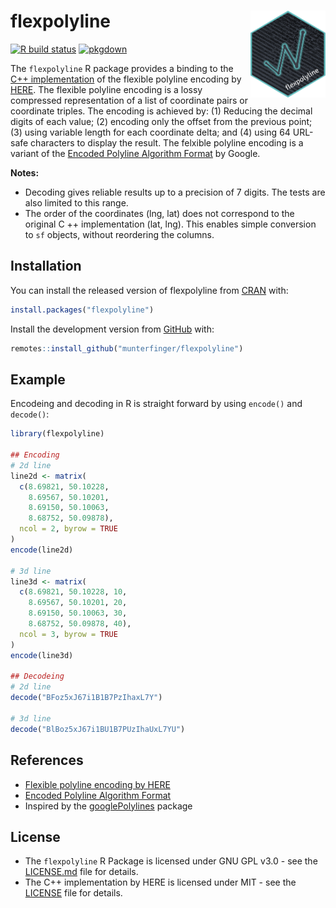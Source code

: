 
# flexpolyline  <img src="man/figures/logo.png" align="right" alt="" width="120" />

<!-- badges: start -->
[![R build status](https://github.com/munterfinger/flexpolyline/workflows/R-CMD-check/badge.svg)](https://github.com/munterfinger/flexpolyline/actions)
[![pkgdown](https://github.com/munterfinger/flexpolyline/workflows/pkgdown/badge.svg)](https://github.com/munterfinger/flexpolyline/actions)
<!-- badges: end -->

The `flexpolyline` R package provides a binding to the
[C++ implementation](https://github.com/heremaps/flexible-polyline/tree/master/cpp) of the
flexible polyline encoding by [HERE](https://github.com/heremaps/flexible-polyline).
The flexible polyline encoding is a lossy compressed representation of a list of
coordinate pairs or coordinate triples. The encoding is achieved by:
(1) Reducing the decimal digits of each value;
(2) encoding only the offset from the previous point;
(3) using variable length for each coordinate delta; and
(4) using 64 URL-safe characters to display the result.
The felxible polyline encoding is a variant of the [Encoded Polyline Algorithm Format](https://developers.google.com/maps/documentation/utilities/polylinealgorithm) by Google.

**Notes:**

* Decoding gives reliable results up to a precision of 7 digits.
The tests are also limited to this range.
* The order of the coordinates (lng, lat) does not correspond to the original C ++ implementation (lat, lng).
This enables simple conversion to `sf` objects, without reordering the columns.

## Installation

You can install the released version of flexpolyline from [CRAN](https://CRAN.R-project.org) with:

``` r
install.packages("flexpolyline")
```

Install the development version from [GitHub](https://github.com/munterfinger/flexpolyline/) with:

``` r
remotes::install_github("munterfinger/flexpolyline")
```

## Example

Encodeing and decoding in R is straight forward by using `encode()` and `decode()`:

``` r
library(flexpolyline)

## Encoding
# 2d line
line2d <- matrix(
  c(8.69821, 50.10228,
    8.69567, 50.10201,
    8.69150, 50.10063,
    8.68752, 50.09878),
  ncol = 2, byrow = TRUE
)
encode(line2d)

# 3d line
line3d <- matrix(
  c(8.69821, 50.10228, 10,
    8.69567, 50.10201, 20,
    8.69150, 50.10063, 30,
    8.68752, 50.09878, 40),
  ncol = 3, byrow = TRUE
)
encode(line3d)

## Decodeing
# 2d line
decode("BFoz5xJ67i1B1B7PzIhaxL7Y")

# 3d line
decode("BlBoz5xJ67i1BU1B7PUzIhaUxL7YU")
```

## References
* [Flexible polyline encoding by HERE](https://github.com/heremaps/flexible-polyline)
* [Encoded Polyline Algorithm Format](https://developers.google.com/maps/documentation/utilities/polylinealgorithm)
* Inspired by the [googlePolylines](https://github.com/SymbolixAU/googlePolylines) package

## License
* The `flexpolyline` R Package is licensed under GNU GPL v3.0 - see the [LICENSE.md](LICENSE.md) file for details.
* The C++ implementation by HERE is licensed under MIT - see the [LICENSE](inst/include/hf/LICENSE) file for details.
